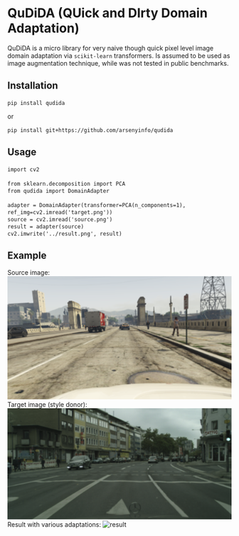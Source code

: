 # QuDiDA (QUick and DIrty Domain Adaptation)

QuDiDA is a micro library for very naive though quick pixel level image domain adaptation via `scikit-learn` transformers.
Is assumed to be used as image augmentation technique, while was not tested in public benchmarks. 

## Installation
```
pip install qudida
```
or
```
pip install git+https://github.com/arsenyinfo/qudida
```

## Usage 
```
import cv2

from sklearn.decomposition import PCA
from qudida import DomainAdapter

adapter = DomainAdapter(transformer=PCA(n_components=1), ref_img=cv2.imread('target.png'))
source = cv2.imread('source.png')
result = adapter(source)
cv2.imwrite('../result.png', result)
```

## Example 
Source image: 
![source](source.png)
Target image (style donor):
![target](target.png)
Result with various adaptations:
![result](result.gif)
